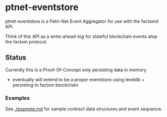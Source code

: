 # ptnet-eventstore

ptnet-eventstore is a Petri-Net Event Aggregator for use with the factomd API.

Think of this API as a write-ahead-log for stateful blockchain events atop the factom protocol.

## Status

Currently this is a Proof-Of-Concept only persisting data in memory
- eventually will extend to be a proper eventstore using leveldb + persisting to factom blockchain

### Examples

See [./example.md](./example.md) for sample contract data structures and event sequence.
